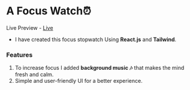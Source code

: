 # A Focus Watch⏰ 

Live Preview - [Live](https://stopwatch-2024.netlify.app/)

- I have created this focus stopwatch Using **React.js** and **Tailwind**.

### Features 

  1. To increase focus I added **background music 🎶** that makes the mind fresh and calm.
  2. Simple and user-friendly UI for a better experience.
